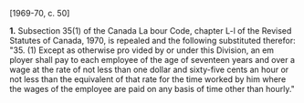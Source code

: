 [1969-70, c. 50]

**1.** Subsection 35(1) of the Canada La
bour Code, chapter L-l of the Revised
Statutes of Canada, 1970, is repealed and
the following substituted therefor:
"35. (1) Except as otherwise pro
vided by or under this Division, an em
ployer shall pay to each employee of
the age of seventeen years and over a
wage at the rate of not less than one
dollar and sixty-five cents an hour or
not less than the equivalent of that rate
for the time worked by him where the
wages of the employee are paid on any
basis of time other than hourly."
